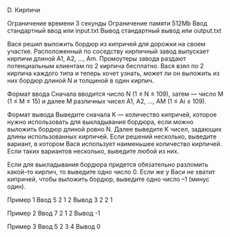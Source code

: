 D. Кирпичи

Ограничение времени 3 секунды
Ограничение памяти 512Mb
Ввод стандартный ввод или input.txt
Вывод стандартный вывод или output.txt

Вася решил выложить бордюр из кипричей для дорожки на своем участке. Расположенный по соседству кирпичный завод выпускает кирпичи длиной A1, A2, …, Am. Промоутеры завода раздают потенциальным клиентам по 2 кирпича бесплатно. Вася взял по 2 кирпича каждого типа и теперь хочет узнать, может ли он выложить из них бордюр длиной N и толщиной в один кирпич.

Формат ввода
Сначала вводится число N (1 ≤ N ≤ 109), затем — число M (1 ≤ M ≤ 15) и далее M различных чисел A1, A2, …, AM (1 ≤ Ai ≤ 109).

Формат вывода
Выведите сначала K — количество кипричей, которое нужно использовать для выкладывания бордюра, если можно выложить бордюр длиной ровно N. Далее выведите K чисел, задающих длины использованных кирпичей. Если решений несколько, выведите вариант, в котором Вася использует наименьшее количество кирпичей. Если таких вариантов несколько, выведите любой из них.

Если для выкладывания бордюра придется обязательно разломить какой-то кирпич, то выведите одно число 0. Если же у Васи не хватит кипричей, чтобы выложить бордюр, выведите одно число –1 (минус один).

Пример 1
Ввод
5 2
1 2
Вывод
3
2 2 1

Пример 2
Ввод
7 2
1 2
Вывод
-1

Пример 3
Ввод
5 2
3 4
Вывод
0
